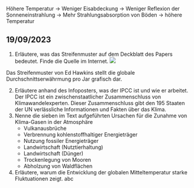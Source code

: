 



Höhere Temperatur -> Weniger Eisabdeckung -> Weniger Reflexion der Sonneneinstrahlung -> Mehr Strahlungsabsorption von Böden -> höhere Temperatur 


## 19/09/2023

1) Erläutere, was das Streifenmuster auf dem Deckblatt des Papers bedeutet. Finde die Quelle im Internet.
![](https://www.science.smith.edu/climatelit/wp-content/uploads/sites/97/2021/08/Bars-Global-1850-2020-624x351.png)

Das Streifenmuster von Ed Hawkins stellt die globale Durchschnittserwährmung pro Jar grafisch dar. 

2) Erläutere anhand des Infoposters, was der IPCC ist und wie er arbeitet.
	Der IPCC ist ein zwischenstaatlicher Zusammenschluss von Klimawandelexperten. Dieser Zusammenschluss gibt den 195 Staaten der UN verlässliche Informationen und Fakten über das Klima.
3) Nenne die sieben im Text aufgeführten Ursachen für die Zunahme von Klima-Gasen in der Atmosphäre
	- Vulkanausbrüche
	- Verbrennung kohlenstoffhaltiger Energieträger
	- Nutzung fossiler Energieträger
	- Landwirtschaft (Nutztierhaltung)
	- Landwirtschaft (Dünger)
	- Trockenlegung von Mooren
	- Abholzung von Waldflächen
4) Erläutere, warum die Entwicklung der globalen Mitteltemperatur starke Fluktuationen zeigt.
	abc